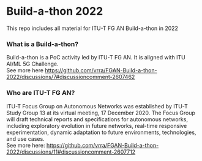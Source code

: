 # Build-a-thon 2022
This repo includes all material for ITU-T FG AN Build-a-thon in 2022

### What is a Build-a-thon?
Build-a-thon is a PoC activity led by ITU-T FG AN. It is aligned with ITU AI/ML 5G Challenge. \
See more here https://github.com/vrra/FGAN-Build-a-thon-2022/discussions/7#discussioncomment-2607462

### Who are ITU-T FG AN?
ITU-T Focus Group on Autonomous Networks was established by ITU-T Study Group 13 at its virtual meeting, 17 December 2020​.​ The Focus Group will draft technical reports and specifications for autonomous networks, including exploratory evolution in future networks, real-time responsive experimentation, dynamic adaptation to future environments, technologies, and use cases.  \
See more here: https://github.com/vrra/FGAN-Build-a-thon-2022/discussions/11#discussioncomment-2607712


